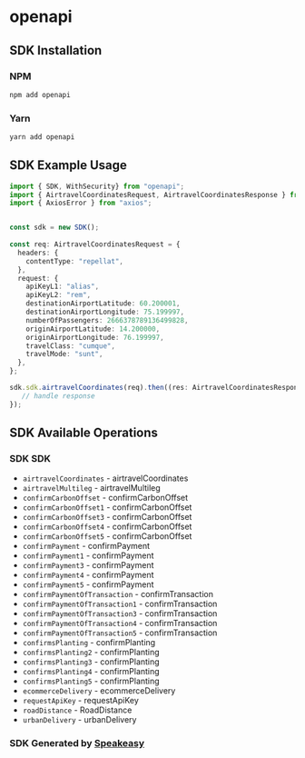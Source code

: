 # openapi

<!-- Start SDK Installation -->
## SDK Installation

### NPM

```bash
npm add openapi
```

### Yarn

```bash
yarn add openapi
```
<!-- End SDK Installation -->

<!-- Start SDK Example Usage -->
## SDK Example Usage

```typescript
import { SDK, WithSecurity} from "openapi";
import { AirtravelCoordinatesRequest, AirtravelCoordinatesResponse } from "openapi/src/sdk/models/operations";
import { AxiosError } from "axios";


const sdk = new SDK();
    
const req: AirtravelCoordinatesRequest = {
  headers: {
    contentType: "repellat",
  },
  request: {
    apiKeyL1: "alias",
    apiKeyL2: "rem",
    destinationAirportLatitude: 60.200001,
    destinationAirportLongitude: 75.199997,
    numberOfPassengers: 2666378789136499828,
    originAirportLatitude: 14.200000,
    originAirportLongitude: 76.199997,
    travelClass: "cumque",
    travelMode: "sunt",
  },
};

sdk.sdk.airtravelCoordinates(req).then((res: AirtravelCoordinatesResponse | AxiosError) => {
   // handle response
});
```
<!-- End SDK Example Usage -->

<!-- Start SDK Available Operations -->
## SDK Available Operations

### SDK SDK

* `airtravelCoordinates` - airtravelCoordinates
* `airtravelMultileg` - airtravelMultileg
* `confirmCarbonOffset` - confirmCarbonOffset
* `confirmCarbonOffset1` - confirmCarbonOffset
* `confirmCarbonOffset3` - confirmCarbonOffset
* `confirmCarbonOffset4` - confirmCarbonOffset
* `confirmCarbonOffset5` - confirmCarbonOffset
* `confirmPayment` - confirmPayment
* `confirmPayment1` - confirmPayment
* `confirmPayment3` - confirmPayment
* `confirmPayment4` - confirmPayment
* `confirmPayment5` - confirmPayment
* `confirmPaymentOfTransaction` - confirmTransaction
* `confirmPaymentOfTransaction1` - confirmTransaction
* `confirmPaymentOfTransaction3` - confirmTransaction
* `confirmPaymentOfTransaction4` - confirmTransaction
* `confirmPaymentOfTransaction5` - confirmTransaction
* `confirmsPlanting` - confirmPlanting
* `confirmsPlanting2` - confirmPlanting
* `confirmsPlanting3` - confirmPlanting
* `confirmsPlanting4` - confirmPlanting
* `confirmsPlanting5` - confirmPlanting
* `ecommerceDelivery` - ecommerceDelivery
* `requestApiKey` - requestApiKey
* `roadDistance` - RoadDistance
* `urbanDelivery` - urbanDelivery

<!-- End SDK Available Operations -->

### SDK Generated by [Speakeasy](https://docs.speakeasyapi.dev/docs/using-speakeasy/client-sdks)
